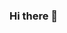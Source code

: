 ### Hi there 👋

<!--
**CLGDevWeb/CLGDevWeb** is a ✨ _special_ ✨ repository because its `README.md` (this file) appears on your GitHub profile.

Here are some ideas to get you started:

- 🔭 I’m currently working on Laravel Project
- 🌱 I’m currently learning VueJS et LiveWire
- 💬 Ask me about Laravel basics
- 📫 How to reach me: clgdevweb@gmail.com
-->
